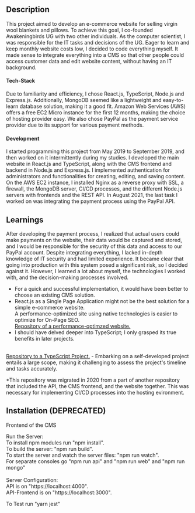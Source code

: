 ## Description
This project aimed to develop an e-commerce website for selling virgin wool blankets and pillows. To achieve this goal, I co-founded Awakeningbirds UG with two other individuals. As the computer scientist, I was responsible for the IT tasks and decisions of the UG. Eager to learn and keep monthly website costs low, I decided to code everything myself. It made sense to integrate everything into a CMS so that other people could access customer data and edit website content, without having an IT background.

#### Tech-Stack
Due to familiarity and efficiency, I chose React.js, TypeScript, Node.js and Express.js. Additionally, MongoDB seemed like a lightweight and easy-to-learn database solution, making it a good fit. Amazon Web Services (AWS) offers a free EC2 Micro instance for the first 12 months, making the choice of hosting provider easy. We also chose PayPal as the payment service provider due to its support for various payment methods. 

#### Development
I started programming this project from May 2019 to September 2019, and then worked on it intermittently during my studies. I developed the main website in React.js and TypeScript, along with the CMS frontend and backend in Node.js and Express.js. I implemented authentication for administrators and functionalities for creating, editing, and saving content. On the AWS EC2 instance, I installed Nginx as a reverse proxy with SSL, a firewall, the MongoDB server, CI/CD processes, and the different Node.js servers with frontends and the REST API. In August 2021, the last task I worked on was integrating the payment process using the PayPal API.

## Learnings
After developing the payment process, I realized that actual users could make payments on the website, their data would be captured and stored, and I would be responsible for the security of this data and access to our PayPal account. Despite integrating everything, I lacked in-depth knowledge of IT security and had limited experience. It became clear that going into production with this system posed a significant risk, so I decided against it. However, I learned a lot about myself, the technologies I worked with, and the decision-making processes involved.

- For a quick and successful implementation, it would have been better to choose an existing CMS solution.
- React.js as a Single Page Application might not be the best solution for a simple e-commerce website.
<br> A performance-optimized site using native technologies is easier to optimize for On-Page SEO. <br>
<a href="https://github.com/Bjarne96/webbase">Repository of a performance-optimzed website.</a>
- I should have delved deeper into TypeScript; I only grasped its true benefits in later projects.
<br>
<a href="https://github.com/Bjarne96/learn-with-karel">Repository to a TypeScript Project.</a>
- Embarking on a self-developed project entails a large scope, making it challenging to assess the project's timeline and tasks accurately.

*This repository was migrated in 2020 from a part of another repository that included the API, the CMS frontend, and the website together. This was necessary for implementing CI/CD processes into the hosting evironment.

## Installation (DEPRECATED)

Frontend of the CMS

Run the Server:<br>
To install npm modules run "npm install".<br>
To build the server: "npm run build".<br>
To start the server and watch the server files: "npm run watch".<br>
For separate consoles go "npm run api" and "npm run web" and "npm run mongo"<br>
<br>
Server Configuration:<br>
API is on "https://localhost:4000".<br>
API-Frontend is on "https://localhost:3000".<br>

To Test run "yarn jest"
